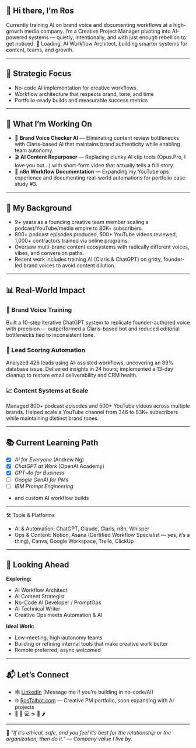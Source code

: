 ## 👋 Hi there, I'm Ros

Currently training AI on brand voice and documenting workflows at a high-growth media company. I’m a Creative Project Manager pivoting into AI-powered systems — quietly, intentionally, and with just enough rebellion to get noticed. 
🌱 Loading: AI Workflow Architect, building smarter systems for content, teams, and growth.

---

## 🚀 Strategic Focus
- No-code AI implementation for creative workflows
- Workflow architecture that respects brand, tone, and time
- Portfolio-ready builds and measurable success metrics

---

## 🔧 What I’m Working On

- 🧠 **Brand Voice Checker AI** — Eliminating content review bottlenecks with Claris-based AI that maintains brand authenticity while enabling team autonomy.
- 🎬 **AI Content Repurposer** — Replacing clunky AI clip tools (Opus.Pro, I love you but…) with short-form video that actually tells a full story.
- 🤖 **n8n Workflow Documentation** — Expanding my YouTube ops experience and documenting real-world automations for portfolio case study #3.

---

## 🎯 My Background

- 9+ years as a founding creative team member scaling a podcast/YouTube/media empire to 80K+ subscribers.
- 800+ podcast episodes produced, 500+ YouTube videos reviewed, 1,000+ contractors trained via online programs.
- Oversaw multi-brand content ecosystems with radically different voices, vibes, and conversion paths.
- Recent work includes training AI (Claris & ChatGPT) on gritty, founder-led brand voices to avoid content dilution.

---

## 📊 Real-World Impact

### 🤖 Brand Voice Training  
Built a 10-step iterative ChatGPT system to replicate founder-authored voice with precision — outperformed a Claris-based bot and reduced editorial bottlenecks tied to inconsistent tone.

### 🧠 Lead Scoring Automation  
Analyzed 426 leads using AI-assisted workflows, uncovering an 89% database issue. Delivered insights in 24 hours; implemented a 13-day cleanup to restore email deliverability and CRM health.

### 📈 Content Systems at Scale  
Managed 800+ podcast episodes and 500+ YouTube videos across multiple brands. Helped scale a YouTube channel from 346 to 83K+ subscribers while maintaining distinct brand tones.

---

## 📚 Current Learning Path

- [x] *AI for Everyone* (Andrew Ng)
- [x] *ChatGPT at Work* (OpenAI Academy)
- [x] *GPT‑4o for Business*
- [ ] *Google GenAI for PMs*
- [ ] *IBM Prompt Engineering*
- and custom AI workflow builds

---

🛠️ Tools & Platforms
- AI & Automation: ChatGPT, Claude, Claris, n8n, Whisper
- Ops & Content: Notion, Asana (Certified Workflow Specialist — yes, it’s a thing), Canva, Google Workspace, Trello, ClickUp

---

## 🎯 Looking Ahead

**Exploring:**
- AI Workflow Architect
- AI Content Strategist
- No-Code AI Developer / PromptOps
- AI Technical Writer
- Creative Ops meets Automation & AI

**Ideal Work:**
- Low-meeting, high-autonomy teams
- Building or refining internal tools that make creative work better
- Remote preferred; async welcomed

---

## 📬 Let’s Connect
- 🕸 [LinkedIn](https://www.linkedin.com/in/ros-talbot/) (Message me if you’re building in no-code/AI)
- 🌐 [RosTalbot.com](https://rostalbot.com/) — Creative PM portfolio, soon expanding with AI projects
- 🌈 🦄 💻 ☕ 🧠 🌶️

---

🧭 *"If it’s ethical, safe, and you feel it’s best for the relationship or the organization, then do it." — Company value I live by.*


<!--
**RosTalbot/RosTalbot** is a ✨ _special_ ✨ repository because its `README.md` (this file) appears on your GitHub profile.

Here are some ideas to get you started:

- 🔭 I’m currently working on ...
- 🌱 I’m currently learning ...
- 👯 I’m looking to collaborate on ...
- 🤔 I’m looking for help with ...
- 💬 Ask me about ...
- 📫 How to reach me: ...
- 😄 Pronouns: ...
- ⚡ Fun fact: ...
-->
